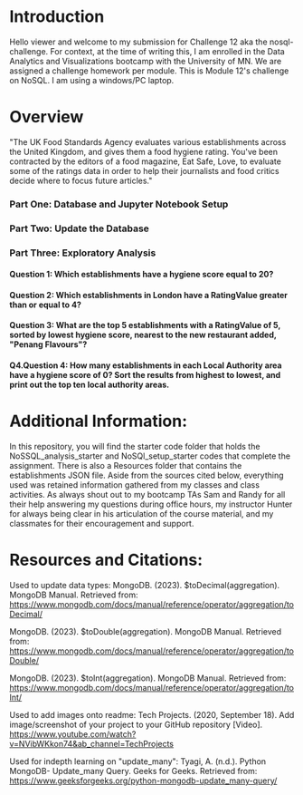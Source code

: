 # Introduction
Hello viewer and welcome to my submission for Challenge 12 aka the nosql-challenge. For context, at the time of writing this, I am enrolled in the Data Analytics and Visualizations bootcamp with the University of MN. We are assigned a challenge homework per module. This is Module 12's challenge on NoSQL. I am using a windows/PC laptop.

# Overview
"The UK Food Standards Agency evaluates various establishments across the United Kingdom, and gives them a food hygiene rating. You've been contracted by the editors of a food magazine, Eat Safe, Love, to evaluate some of the ratings data in order to help their journalists and food critics decide where to focus future articles."
### Part One: Database and Jupyter Notebook Setup
### Part Two: Update the Database
### Part Three: Exploratory Analysis
#### Question 1: Which establishments have a hygiene score equal to 20? 
#### Question 2: Which establishments in London have a RatingValue greater than or equal to 4?
#### Question 3: What are the top 5 establishments with a RatingValue of 5, sorted by lowest hygiene score, nearest to the new restaurant added, "Penang Flavours"?
#### Q4.Question 4: How many establishments in each Local Authority area have a hygiene score of 0? Sort the results from highest to lowest, and print out the top ten local authority areas.

# Additional Information:
In this repository, you will find the starter code folder that holds the NoSSQL_analysis_starter and NoSQl_setup_starter codes that complete the assignment. There is also a Resources folder that contains the establishments JSON file. Aside from the sources cited below, everything used was retained information gathered from my classes and class activities. As always shout out to my bootcamp TAs Sam and Randy for all their help answering my questions during office hours, my instructor Hunter for always being clear in his articulation of the course material, and my classmates for their encouragement and support.

# Resources and Citations:
Used to update data types:
MongoDB. (2023). $toDecimal(aggregation). MongoDB Manual. Retrieved from: https://www.mongodb.com/docs/manual/reference/operator/aggregation/toDecimal/

MongoDB. (2023). $toDouble(aggregation). MongoDB Manual. Retrieved from: https://www.mongodb.com/docs/manual/reference/operator/aggregation/toDouble/

MongoDB. (2023). $toInt(aggregation). MongoDB Manual. Retrieved from:  https://www.mongodb.com/docs/manual/reference/operator/aggregation/toInt/

Used to add images onto readme:
Tech Projects. (2020, September 18). Add image/screenshot of your project to your GitHub repository [Video]. https://www.youtube.com/watch?v=NVibWKkon74&ab_channel=TechProjects

Used for indepth learning on "update_many":
Tyagi, A. (n.d.). Python MongoDB- Update_many Query. Geeks for Geeks. Retrieved from: https://www.geeksforgeeks.org/python-mongodb-update_many-query/
